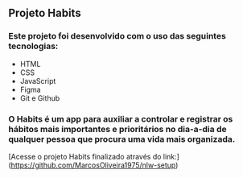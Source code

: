 ## Projeto Habits

### Este projeto foi desenvolvido com o uso das seguintes tecnologias:

- HTML
- CSS
- JavaScript
- Figma
- Git e Github

### O Habits é um app para auxiliar a controlar e registrar os hábitos mais importantes e prioritários no dia-a-dia de qualquer pessoa que procura uma vida mais organizada.

[Acesse o projeto Habits finalizado através do link:] (https://github.com/MarcosOliveira1975/nlw-setup)